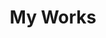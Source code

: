 ---
title: My Works
description: I shows only the best websites and portfolios built completely with passion, simplicity & creativity!
---